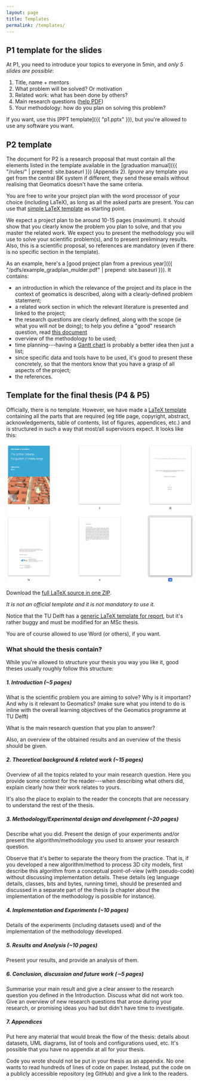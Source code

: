 ```yaml
---
layout: page
title: Templates 
permalink: /templates/
---
```



## P1 template for the slides

At P1, you need to introduce your topics to everyone in 5min, and *only 5 slides are possible*:

1. Title, name + mentors
1. What problem will be solved? Or motivation
1. Related work: what has been done by others?
1. Main research questions ([help PDF](http://twp.duke.edu/uploads/media_items/research-questions.original.pdf))
1. Your methodology: how do you plan on solving this problem?

If you want, use this [PPT template]({{ "p1.pptx" }}), but you're allowed to use any software you want.


## P2 template

The document for P2 is a research proposal that must contain all the elements listed in the template available in the [graduation manual]({{ "/rules/" | prepend: site.baseurl }}) (Appendix 2).
*Ignore* any template you get from the central BK system if different, they send these emails without realising that Geomatics doesn't have the same criteria.

You are free to write your project plan with the word processor of your choice (including LaTeX), as long as all the asked parts are present.
You can use that [simple LaTeX template](https://gist.github.com/hugoledoux/d16d5a4d397858ac745e38f9e8561657) as starting point.


We expect a project plan to be around 10-15 pages (maximum).
It should show that you clearly know the problem you plan to solve, and that you master the related work.
We expect you to present the methodology you will use to solve your scientific problem(s), and to present preliminary results.
Also, this is a scientific proposal, so references are mandatory (even if there is no specific section in the template).

As an example, here's a [good project plan from a previous year]({{ "/pdfs/example_gradplan_mulder.pdf" | prepend: site.baseurl }}).
It contains:

  - an introduction in which the relevance of the project and its place in the context of geomatics is described, along with a clearly-defined problem statement;
  - a related work section in which the relevant literature is presented and linked to the project;
  - the research questions are clearly defined, along with the scope (ie what you will *not* be doing); to help you define a "good" research question, read [this document](http://twp.duke.edu/uploads/media_items/research-questions.original.pdf)
  - overview of the methodology to be used;
  - time planning---having a [Gantt chart](https://en.wikipedia.org/wiki/Gantt_chart) is probably a better idea then just a list;
  - since specific data and tools have to be used, it's good to present these concretely, so that the mentors know that you have a grasp of all aspects of the project;
  - the references.

<!-- For the system, you need to write a *short version* (1-2 sentences per point) so that these details can be uploaded and be accessible by the chair person of your P2/P4/P5. -->
<!-- Do not upload the full project plan, this one is only for your mentors. -->


## Template for the final thesis (P4 & P5)

Officially, there is no template.
However, we have made a [LaTeX template](https://github.com/tudelftgeomatics/thesis_template) containing all the parts that are required (eg title page, copyright, abstract, acknowledgements, table of contents, list of figures, appendices, etc.) and is structured in such a way that most/all supervisors expect.
It looks like this:

[![](thesislatex.png)](https://github.com/tudelftgeomatics/thesis_template/raw/master/thesis.pdf)

Download the [full LaTeX source in one ZIP](https://github.com/tudelftgeomatics/thesis_template/archive/master.zip).

*It is not an official template and it is not mandatory to use it.*

Notice that the TU Delft has a [generic LaTeX template for report](https://intranet.tudelft.nl/fileadmin/Files/medewerkersportal/mc/huisstijl/Downloads/latex_newreport.zip), but it's rather buggy and must be modified for an MSc thesis.

You are of course allowed to use Word (or others), if you want.


### What should the thesis contain?

<!-- http://web.stanford.edu/~pmcmahon/ThesisWritingTips.pdf -->
While you're allowed to structure your thesis you way you like it, good theses usually roughly follow this structure:

##### 1. Introduction (~5 pages)

What is the scientific problem you are aiming to solve? Why is it important? And why is it relevant to Geomatics? (make sure what you intend to do is inline with the overall learning objectives of the Geomatics programme at TU Delft) 

What is the main research question that you plan to answer?

Also, an overview of the obtained results and an overview of the thesis should be given.

##### 2. Theoretical background & related work (~15 pages)

Overview of all the topics related to your main research question. 
Here you provide some context for the reader---when describing what others did, explain clearly how their work relates to yours.

It's also the place to explain to the reader the concepts that are necessary to understand the rest of the thesis.

##### 3. Methodology/Experimental design and development (~20 pages)

Describe what you did. Present the design of your experiments and/or present the algorithm/methodology you used to answer your research question.

Observe that it's better to separate the theory from the practice.
That is, if you developed a new algorithm/method to process 3D city models, first describe this algorithm from a conceptual point-of-view (with pseudo-code) without discussing implementation details. 
These details (eg language details, classes, bits and bytes, running time), should be presented and discussed in a separate part of the thesis (a chapter about the implementation of the methodology is possible for instance).

##### 4. Implementation and Experiments  (~10 pages)

Details of the experiments (including datasets used) and of the implementation of the methodology developed. 

##### 5. Results and Analysis  (~10 pages)

Present your results, and provide an analysis of them.

##### 6. Conclusion, discussion and future work (∼5 pages)

Summarise your main result and give a clear answer to the research question you defined in the Introduction.
Discuss what did not work too.
Give an overview of new research questions that arose during your research, or promising ideas you had but didn't have time to investigate.

#####  7.  Appendices
 
Put here any material that would break the flow of the thesis: details about datasets, UML diagrams, list of tools and configurations used, etc.
It's possible that you have no appendix at all for your thesis.

Code you wrote should not be put in your thesis as an appendix.
No one wants to read hundreds of lines of code on paper.
Instead, put the code on a publicly accessible repository (eg GitHub) and give a link to the readers.
